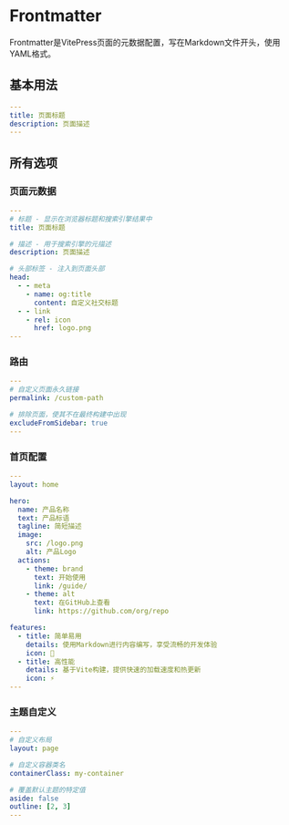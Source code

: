 # Frontmatter

Frontmatter是VitePress页面的元数据配置，写在Markdown文件开头，使用YAML格式。

## 基本用法

```yaml
---
title: 页面标题
description: 页面描述
---
```

## 所有选项

### 页面元数据

```yaml
---
# 标题 - 显示在浏览器标题和搜索引擎结果中
title: 页面标题

# 描述 - 用于搜索引擎的元描述
description: 页面描述

# 头部标签 - 注入到页面头部
head:
  - - meta
    - name: og:title
      content: 自定义社交标题
  - - link
    - rel: icon
      href: logo.png
---
```

### 路由

```yaml
---
# 自定义页面永久链接
permalink: /custom-path

# 排除页面，使其不在最终构建中出现
excludeFromSidebar: true
---
```

### 首页配置

```yaml
---
layout: home

hero:
  name: 产品名称
  text: 产品标语
  tagline: 简短描述
  image:
    src: /logo.png
    alt: 产品Logo
  actions:
    - theme: brand
      text: 开始使用
      link: /guide/
    - theme: alt
      text: 在GitHub上查看
      link: https://github.com/org/repo

features:
  - title: 简单易用
    details: 使用Markdown进行内容编写，享受流畅的开发体验
    icon: 🚀
  - title: 高性能
    details: 基于Vite构建，提供快速的加载速度和热更新
    icon: ⚡
---
```

### 主题自定义

```yaml
---
# 自定义布局
layout: page

# 自定义容器类名
containerClass: my-container

# 覆盖默认主题的特定值
aside: false
outline: [2, 3]
---
``` 